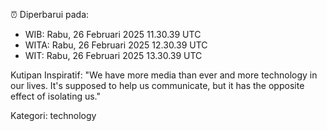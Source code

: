 ⏰ Diperbarui pada:
- WIB: Rabu, 26 Februari 2025 11.30.39 UTC
- WITA: Rabu, 26 Februari 2025 12.30.39 UTC
- WIT: Rabu, 26 Februari 2025 13.30.39 UTC

Kutipan Inspiratif:
"We have more media than ever and more technology in our lives. It's supposed to help us communicate, but it has the opposite effect of isolating us."


Kategori: technology

